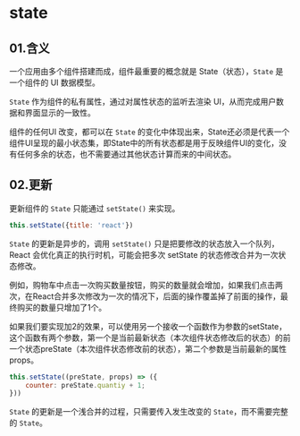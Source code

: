 # state
## 01.含义
一个应用由多个组件搭建而成，组件最重要的概念就是 State（状态），`State` 是一个组件的 UI 数据模型。

`State` 作为组件的私有属性，通过对属性状态的监听去渲染 UI，从而完成用户数据和界面显示的一致性。

组件的任何UI 改变，都可以在 `State` 的变化中体现出来，State还必须是代表一个组件UI呈现的最小状态集，即State中的所有状态都是用于反映组件UI的变化，没有任何多余的状态，也不需要通过其他状态计算而来的中间状态。

## 02.更新
更新组件的 `State` 只能通过 `setState()` 来实现。
```js
this.setState({title: 'react'})
```
`State` 的更新是异步的，调用 `setState()` 只是把要修改的状态放入一个队列，React 会优化真正的执行时机，可能会把多次 setState 的状态修改合并为一次状态修改。

例如，购物车中点击一次购买数量按钮，购买的数量就会增加，如果我们点击两次，在React合并多次修改为一次的情况下，后面的操作覆盖掉了前面的操作，最终购买的数量只增加了1个。

如果我们要实现加2的效果，可以使用另一个接收一个函数作为参数的setState，这个函数有两个参数，第一个是当前最新状态（本次组件状态修改后的状态）的前一个状态preState（本次组件状态修改前的状态），第二个参数是当前最新的属性props。

```js
this.setState((preState, props) => ({
    counter: preState.quantiy + 1;
}))
```
`State` 的更新是一个浅合并的过程，只需要传入发生改变的 `State`，而不需要完整的 `State`。